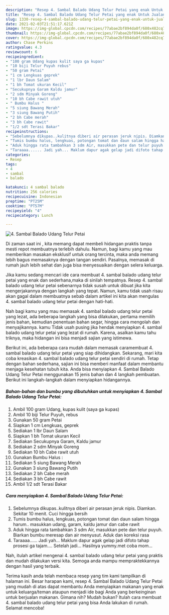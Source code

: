 ```yaml
---
description: "Resep 4. Sambal Balado Udang Telur Petai yang enak Untuk Jualan"
title: "Resep 4. Sambal Balado Udang Telur Petai yang enak Untuk Jualan"
slug: 1330-resep-4-sambal-balado-udang-telur-petai-yang-enak-untuk-jualan
date: 2021-02-03T21:51:17.621Z
image: https://img-global.cpcdn.com/recipes/77abae2bf894da0f/680x482cq70/4-sambal-balado-udang-telur-petai-foto-resep-utama.jpg
thumbnail: https://img-global.cpcdn.com/recipes/77abae2bf894da0f/680x482cq70/4-sambal-balado-udang-telur-petai-foto-resep-utama.jpg
cover: https://img-global.cpcdn.com/recipes/77abae2bf894da0f/680x482cq70/4-sambal-balado-udang-telur-petai-foto-resep-utama.jpg
author: Chase Perkins
ratingvalue: 4.3
reviewcount: 6
recipeingredient:
- "100 gram Udang kupas kulit saya ga kupas"
- "10 biji Telur Puyuh rebus"
- "50 gram Petai"
- "1 cm Lengkuas geprek"
- "1 lbr Daun Salam"
- "1 bh Tomat ukuran Kecil"
- "Secukupnya Garam Kaldu jamur"
- "2 sdm Minyak Goreng"
- "10 bh Cabe rawit utuh"
- " Bumbu Halus "
- "5 siung Bawang Merah"
- "3 siung Bawang Putih"
- "2 bh Cabe merah"
- "3 bh Cabe rawit"
- "1/2 sdt Terasi Bakar"
recipeinstructions:
- "Sebelumnya dikupas..kulitnya diberi air perasan jeruk nipis. Diamkan. Sekitar 10 menit. Cuci hingga bersih"
- "Tumis bumbu halus, lengkuas, potongan tomat dan daun salam hingga harum.. masukkan udang, garam, kaldu jamur dan cabe rawit"
- "Aduk hingga rata tambahkan 3 sdm Air, masukkan pete dan telur puyuh. Biarkan bumbu meresap dan air menyusut. Aduk dan koreksi rasa"
- "Taraaaa...... Jadi yah... Maklum dapur agak gelap jadi difoto tahap prosesi ga tajam.... Setelah jadi... Hasilnya yummy.met coba mom..."
categories:
- Resep
tags:
- 4
- sambal
- balado

katakunci: 4 sambal balado 
nutrition: 256 calories
recipecuisine: Indonesian
preptime: "PT25M"
cooktime: "PT57M"
recipeyield: "4"
recipecategory: Lunch

---
```



![4. Sambal Balado Udang Telur Petai](https://img-global.cpcdn.com/recipes/77abae2bf894da0f/680x482cq70/4-sambal-balado-udang-telur-petai-foto-resep-utama.jpg)

Di zaman  saat ini , kita memang dapat membeli hidangan praktis tanpa mesti repot membuatnya terlebih dahulu. Namun, bagi kamu yang mau memberikan masakan eksklusif untuk orang tercinta, maka anda memang lebih bagus memasaknya dengan tangan sendiri. Pasalnya, memasak di rumah jauh lebih sehat dan juga bisa menyesuaikan dengan selera keluarga.

Jika kamu sedang mencari ide cara membuat 4. sambal balado udang telur petai yang enak dan sederhana,maka di sinilah tempatnya. Resep 4. sambal balado udang telur petai  sebenarnya tidak susah untuk dibuat jika kita mengerjakannya dengan langkah yang tepat. Namun, kamu tidak usah risau akan gagal dalam membuatnya 
sebab dalam artikel ini kita akan mengulas 4. sambal balado udang telur petai dengan hati-hati.  



Nah bagi kamu yang mau memasak 4. sambal balado udang telur petai yang lezat, ada beberapa langkah yang bisa dilakukan, pertama memilih jenis bahan, kemudian penentuan bahan segar, hingga cara mengolah dan menyajikannya. kamu Tidak usah pusing jika hendak menyiapkan 4. sambal balado udang telur petai yang lezat di rumah. Karena, asalkan kamu  tahu triknya, maka hidangan ini bisa menjadi sajian yang istimewa.

Berikut ini, ada beberapa cara mudah dalam memasak caramembuat 4. sambal balado udang telur petai yang siap dihidangkan. Sekarang, mari kita coba kreasikan 4. sambal balado udang telur petai sendiri di rumah. Tetap dengan bahan sederhana, sajian ini bisa memberi manfaat dalam membantu menjaga kesehatan tubuh kita. Anda bisa menyiapkan 4. Sambal Balado Udang Telur Petai menggunakan 15 jenis bahan dan 4 langkah pembuatan. Berikut ini langkah-langkah dalam menyiapkan hidangannya.

<!--inarticleads1-->

##### Bahan-bahan dan bumbu yang dibutuhkan untuk menyiapkan 4. Sambal Balado Udang Telur Petai:

1. Ambil 100 gram Udang, kupas kulit (saya ga kupas)
1. Ambil 10 biji Telur Puyuh, rebus
1. Gunakan 50 gram Petai
1. Siapkan 1 cm Lengkuas, geprek
1. Sediakan 1 lbr Daun Salam
1. Siapkan 1 bh Tomat ukuran Kecil
1. Sediakan Secukupnya Garam, Kaldu jamur
1. Sediakan 2 sdm Minyak Goreng
1. Sediakan 10 bh Cabe rawit utuh
1. Gunakan  Bumbu Halus :
1. Sediakan 5 siung Bawang Merah
1. Gunakan 3 siung Bawang Putih
1. Sediakan 2 bh Cabe merah
1. Sediakan 3 bh Cabe rawit
1. Ambil 1/2 sdt Terasi Bakar




<!--inarticleads2-->

##### Cara menyiapkan 4. Sambal Balado Udang Telur Petai:

1. Sebelumnya dikupas..kulitnya diberi air perasan jeruk nipis. Diamkan. Sekitar 10 menit. Cuci hingga bersih
1. Tumis bumbu halus, lengkuas, potongan tomat dan daun salam hingga harum.. masukkan udang, garam, kaldu jamur dan cabe rawit
1. Aduk hingga rata tambahkan 3 sdm Air, masukkan pete dan telur puyuh. Biarkan bumbu meresap dan air menyusut. Aduk dan koreksi rasa
1. Taraaaa...... Jadi yah... Maklum dapur agak gelap jadi difoto tahap prosesi ga tajam.... Setelah jadi... Hasilnya yummy.met coba mom...




Nah, itulah artikel mengenai  4. sambal balado udang telur petai  yang praktis dan mudah dilakukan versi kita. Semoga anda mampu mempraktekkannya dengan hasil yang terbaik. 

Terima kasih anda telah membaca resep yang tim kami tampilkan di halaman ini. Besar harapan kami, resep  4. Sambal Balado Udang Telur Petai yang mudah di atas dapat membantu Anda menyiapkan makanan yang enak untuk keluarga/teman ataupun menjadi ide bagi Anda yang berkeinginan untuk berjualan makanan. Gimana nih? Mudah bukan? Itulah cara membuat 4. sambal balado udang telur petai yang bisa Anda lakukan di rumah. Selamat mencoba!

